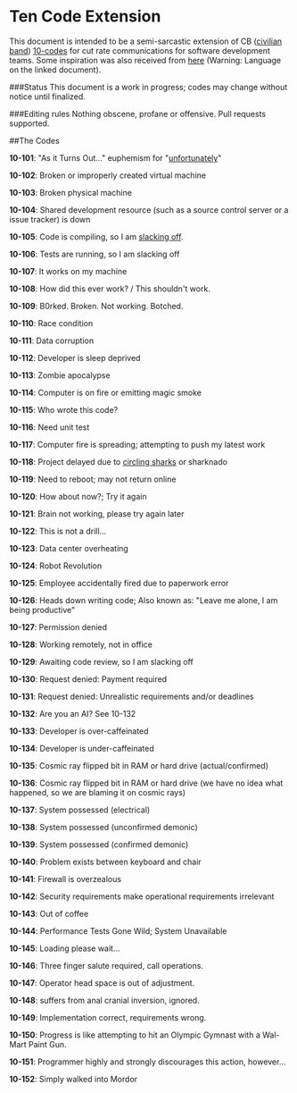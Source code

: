 # Ten Code Extension

This document is intended to be a semi-sarcastic extension of CB ([civilian band](https://en.wikipedia.org/wiki/Citizens_band_radio)) [10-codes](http://www.truckroadservice.com/10_codes.html) for cut rate communications for software development teams. Some inspiration was also received from [here](https://github.com/joho/7XX-rfc]) (Warning: Language on the linked document).

###Status
This document is a work in progress; codes may change without notice until finalized.

###Editing rules
Nothing obscene, profane or offensive. Pull requests supported.

##The Codes

**10-101**: "As it Turns Out..." euphemism for "[unfortunately](http://dilbert.com/strip/2011-09-16)"

**10-102**: Broken or improperly created virtual machine

**10-103**: Broken physical machine

**10-104**: Shared development resource (such as a source control server or a issue tracker) is down

**10-105**: Code is compiling, so I am [slacking off](https://xkcd.com/303/).

**10-106**: Tests are running, so I am slacking off

**10-107**: It works on my machine

**10-108**: How did this ever work? / This shouldn't work.

**10-109**: B0rked. Broken. Not working. Botched.

**10-110**: Race condition

**10-111**: Data corruption

**10-112**: Developer is sleep deprived

**10-113**: Zombie apocalypse

**10-114**: Computer is on fire or emitting magic smoke

**10-115**: Who wrote this code?

**10-116**: Need unit test

**10-117**: Computer fire is spreading; attempting to push my latest work

**10-118**: Project delayed due to [circling sharks](https://xkcd.com/349/) or sharknado

**10-119**: Need to reboot; may not return online

**10-120**: How about now?; Try it again

**10-121**: Brain not working, please try again later

**10-122**: This is not a drill...

**10-123**: Data center overheating

**10-124**: Robot Revolution

**10-125**: Employee accidentally fired due to paperwork error

**10-126**: Heads down writing code; Also known as: "Leave me alone, I am being productive"

**10-127**: Permission denied

**10-128**: Working remotely, not in office

**10-129**: Awaiting code review, so I am slacking off

**10-130**: Request denied: Payment required

**10-131**: Request denied: Unrealistic requirements and/or deadlines

**10-132**: Are you an AI? See 10-132

**10-133**: Developer is over-caffeinated

**10-134**: Developer is under-caffeinated

**10-135**: Cosmic ray flipped bit in RAM or hard drive (actual/confirmed)

**10-136**: Cosmic ray flipped bit in RAM or hard drive (we have no idea what happened, so we are blaming it on cosmic rays)

**10-137**: System possessed (electrical)

**10-138**: System possessed (unconfirmed demonic)

**10-139**: System possessed (confirmed demonic)

**10-140**: Problem exists between keyboard and chair

**10-141**: Firewall is overzealous

**10-142**: Security requirements make operational requirements irrelevant

**10-143**: Out of coffee

**10-144**: Performance Tests Gone Wild; System Unavailable

**10-145**: Loading please wait...

**10-146**: Three finger salute required, call operations.

**10-147**: Operator head space is out of adjustment.

**10-148**: <target> suffers from anal cranial inversion, ignored.

**10-149**: Implementation correct, requirements wrong.

**10-150**: Progress is like attempting to hit an Olympic Gymnast with a Wal-Mart Paint Gun.

**10-151**: Programmer highly and strongly discourages this action, however...

**10-152**: Simply walked into Mordor
